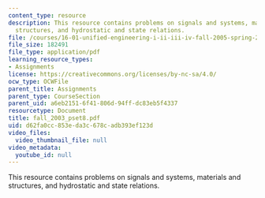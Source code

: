 ```yaml
---
content_type: resource
description: This resource contains problems on signals and systems, materials and
  structures, and hydrostatic and state relations.
file: /courses/16-01-unified-engineering-i-ii-iii-iv-fall-2005-spring-2006/d62fa0cc853eda3c678cadb393ef123d_fall_2003_pset8.pdf
file_size: 182491
file_type: application/pdf
learning_resource_types:
- Assignments
license: https://creativecommons.org/licenses/by-nc-sa/4.0/
ocw_type: OCWFile
parent_title: Assignments
parent_type: CourseSection
parent_uid: a6eb2151-6f41-806d-94ff-dc83eb5f4337
resourcetype: Document
title: fall_2003_pset8.pdf
uid: d62fa0cc-853e-da3c-678c-adb393ef123d
video_files:
  video_thumbnail_file: null
video_metadata:
  youtube_id: null
---
```

This resource contains problems on signals and systems, materials and structures, and hydrostatic and state relations.